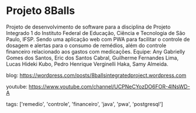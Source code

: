 # Projeto 8Balls
Projeto de desenvolvimento de software para a disciplina de Projeto Integrado 1 do Instituto Federal de Educação, Ciência e Tecnologia de São Paulo, IFSP.
Sendo uma aplicação web com PWA para facilitar o controle de dosagem e alertas para o consumo de remédios, além do controle financeiro relacionado aos gastos com medicações.
Equipe: Any Gabrielly Gomes dos Santos, Eric dos Santos Cabral, Guilherme Fernandes Lima, Lucas Hideki Kubo, Pedro Henrique Verginelli Haka, Samy Almeida.

blog: https://wordpress.com/posts/8ballsintegratedproject.wordpress.com

youtube: https://www.youtube.com/channel/UCPNeCYozDO6FOR-4lNsWD-A

tags: ['remedio', 'controle', 'financeiro', 'java', 'pwa', 'postgresql']
